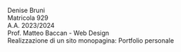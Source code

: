 Denise Bruni <br>
Matricola 929<br>
A.A. 2023/2024<br>
Prof. Matteo Baccan - Web Design<br>
Realizzazione di un sito monopagina: Portfolio personale<br>
